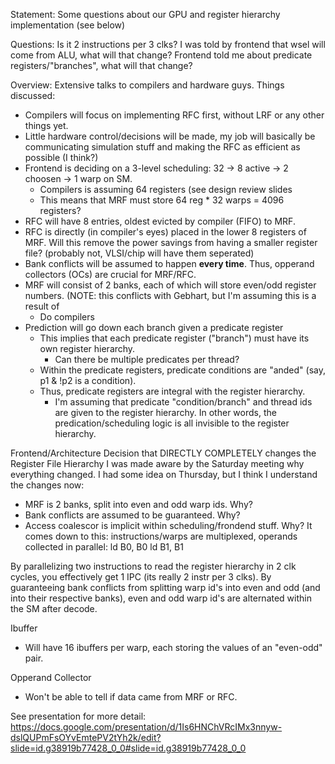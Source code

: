 Statement: Some questions about our GPU and register hierarchy implementation (see below)

Questions:
Is it 2 instructions per 3 clks? 
I was told by frontend that wsel will come from ALU, what will that change?
Frontend told me about predicate registers/"branches", what will that change?

Overview: Extensive talks to compilers and hardware guys. Things discussed:
- Compilers will focus on implementing RFC first, without LRF or any other things yet.
- Little hardware control/decisions will be made, my job will basically be communicating simulation stuff and making the RFC as efficient as possible (I think?)
- Frontend is deciding on a 3-level scheduling: 32 -> 8 active -> 2 choosen -> 1 warp on SM.
  - Compilers is assuming 64 registers (see design review slides
  - This means that MRF must store 64 reg * 32 warps = 4096 registers?
- RFC will have 8 entries, oldest evicted by compiler (FIFO) to MRF. 
- RFC is directly (in compiler's eyes) placed in the lower 8 registers of MRF. Will this remove the power savings from having a smaller register file? (probably not, VLSI/chip will have them seperated)
- Bank conflicts will be assumed to happen **every time**. Thus, opperand collectors (OCs) are crucial for MRF/RFC.
- MRF will consist of 2 banks, each of which will store even/odd register numbers. (NOTE: this conflicts with Gebhart, but I'm assuming this is a result of 
  - Do compilers
- Prediction will go down each branch given a predicate register
    - This implies that each predicate register ("branch") must have its own register hierarchy.
      - Can there be multiple predicates per thread? 
    - Within the predicate registers, predicate conditions are "anded" (say, p1 & !p2 is a condition).
    - Thus, predicate registers are integral with the register hierarchy.
      - I'm assuming that predicate "condition/branch" and thread ids are given to the register hierarchy. In other words, the predication/scheduling logic is all invisible to the register hierarchy.
     
Frontend/Architecture Decision that DIRECTLY COMPLETELY changes the Register File Hierarchy
I was made aware by the Saturday meeting why everything changed. I had some idea on Thursday, but I think I understand the changes now:
- MRF is 2 banks, split into even and odd warp ids. Why?
- Bank conflicts are assumed to be guaranteed. Why?
- Access coalescor is implicit within scheduling/frondend stuff. Why?
It comes down to this: instructions/warps are multiplexed, operands collected in parallel:
ld B0, B0
ld B1, B1

By parallelizing two instructions to read the register hierarchy in 2 clk cycles, you effectively get 1 IPC (its really 2 instr per 3 clks).
By guaranteeing bank conflicts from splitting warp id's into even and odd (and into their respective banks), even and odd warp id's are alternated within the SM after decode.

Ibuffer
- Will have 16 ibuffers per warp, each storing the values of an "even-odd" pair.

Opperand Collector 
- Won't be able to tell if data came from MRF or RFC. 

See presentation for more detail:
https://docs.google.com/presentation/d/1Is6HNChVRcIMx3nnyw-dslQUPmFsOYvEmtePV2tYh2k/edit?slide=id.g38919b77428_0_0#slide=id.g38919b77428_0_0
